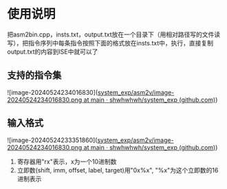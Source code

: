 # 使用说明

把asm2bin.cpp，insts.txt，output.txt放在一个目录下（用相对路径写的文件读写），把指令序列中每条指令按照下面的格式放在insts.txt中，执行，直接复制output.txt的内容到ISE中就可以了

## 支持的指令集

![image-20240524234016830]([system_exp/asm2v/image-20240524234016830.png at main · shwhwhwh/system_exp (github.com)](https://github.com/shwhwhwh/system_exp/blob/main/asm2v/image-20240524234016830.png))

## 输入格式

![image-20240524233351860]([system_exp/asm2v/image-20240524234016830.png at main · shwhwhwh/system_exp (github.com)](https://github.com/shwhwhwh/system_exp/blob/main/asm2v/image-20240524234016830.png))

1. 寄存器用"rx"表示，x为一个10进制数
2. 立即数(shift, imm, offset, label, target)用"0x%x", "%x"为这个立即数的16进制表示

